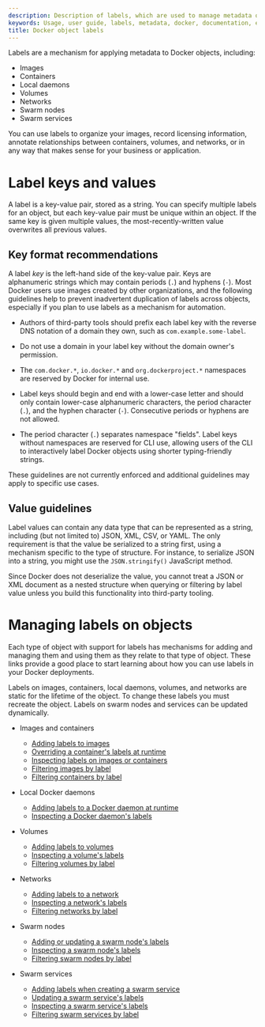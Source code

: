 ```yaml
---
description: Description of labels, which are used to manage metadata on Docker objects.
keywords: Usage, user guide, labels, metadata, docker, documentation, examples, annotating
title: Docker object labels
---
```


Labels are a mechanism for applying metadata to Docker objects, including:

- Images
- Containers
- Local daemons
- Volumes
- Networks
- Swarm nodes
- Swarm services

You can use labels to organize your images, record licensing information, annotate
relationships between containers, volumes, and networks, or in any way that makes
sense for your business or application.

# Label keys and values

A label is a key-value pair, stored as a string. You can specify multiple labels
for an object, but each key-value pair must be unique within an object. If the
same key is given multiple values, the most-recently-written value overwrites
all previous values.

## Key format recommendations

A label _key_ is the left-hand side of the key-value pair. Keys are alphanumeric
strings which may contain periods (`.`) and hyphens (`-`). Most Docker users use
images created by other organizations, and the following guidelines help to
prevent inadvertent duplication of labels across objects, especially if you plan
to use labels as a mechanism for automation.

- Authors of third-party tools should prefix each label key with the
  reverse DNS notation of a domain they own, such as `com.example.some-label`.

- Do not use a domain in your label key without the domain owner's permission.

- The `com.docker.*`, `io.docker.*` and `org.dockerproject.*` namespaces are
  reserved by Docker for internal use.

- Label keys should begin and end with a lower-case letter and should only
  contain lower-case alphanumeric characters, the period character (`.`), and
  the hyphen character (`-`). Consecutive periods or hyphens are not allowed.

- The period character (`.`) separates namespace "fields". Label keys without
  namespaces are reserved for CLI use, allowing users of the CLI to interactively
  label Docker objects using shorter typing-friendly strings.

These guidelines are not currently enforced and additional guidelines may apply
to specific use cases.

## Value guidelines

Label values can contain any data type that can be represented as a string,
including (but not limited to) JSON, XML, CSV, or YAML. The only requirement is
that the value be serialized to a string first, using a mechanism specific to
the type of structure. For instance, to serialize JSON into a string, you might
use the `JSON.stringify()` JavaScript method.

Since Docker does not deserialize the value, you cannot treat a JSON or XML
document as a nested structure when querying or filtering by label value unless
you build this functionality into third-party tooling.

# Managing labels on objects

Each type of object with support for labels has mechanisms for adding and
managing them and using them as they relate to that type of object. These links
provide a good place to start learning about how you can use labels in your
Docker deployments.

Labels on images, containers, local daemons, volumes, and networks are static for
the lifetime of the object. To change these labels you must recreate the object.
Labels on swarm nodes and services can be updated dynamically.


- Images and containers
  - [Adding labels to images](../reference/builder.md#label)
  - [Overriding a container's labels at runtime](../reference/commandline/run.md#set-metadata-on-container--l---label---label-file)
  - [Inspecting labels on images or containers](../reference/commandline/inspect.md)
  - [Filtering images by label](../reference/commandline/inspect.md#filtering)
  - [Filtering containers by label](../reference/commandline/ps.md#filtering)

- Local Docker daemons
  - [Adding labels to a Docker daemon at runtime](../reference/commandline/dockerd.md)
  - [Inspecting a Docker daemon's labels](../reference/commandline/info.md)

- Volumes
  - [Adding labels to volumes](../reference/commandline/volume_create.md)
  - [Inspecting a volume's labels](../reference/commandline/volume_inspect.md)
  - [Filtering volumes by label](../reference/commandline/volume_ls.md#filtering)

- Networks
  - [Adding labels to a network](../reference/commandline/network_create.md)
  - [Inspecting a network's labels](../reference/commandline/network_inspect.md)
  - [Filtering networks by label](../reference/commandline/network_ls.md#filtering)

- Swarm nodes
  - [Adding or updating a swarm node's labels](../reference/commandline/node_update.md#add-label-metadata-to-a-node)
  - [Inspecting a swarm node's labels](../reference/commandline/node_inspect.md)
  - [Filtering swarm nodes by label](../reference/commandline/node_ls.md#filtering)

- Swarm services
  - [Adding labels when creating a swarm service](../reference/commandline/service_create.md#set-metadata-on-a-service-l-label)
  - [Updating a swarm service's labels](../reference/commandline/service_update.md)
  - [Inspecting a swarm service's labels](../reference/commandline/service_inspect.md)
  - [Filtering swarm services by label](../reference/commandline/service_ls.md#filtering)
